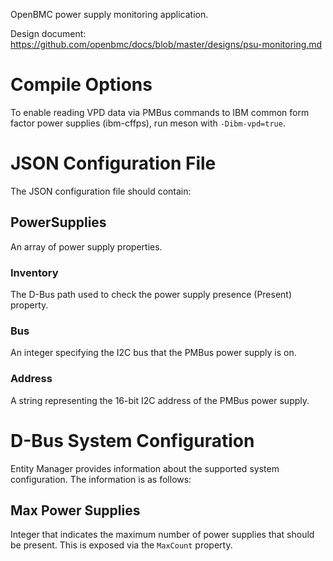 OpenBMC power supply monitoring application.

Design document: https://github.com/openbmc/docs/blob/master/designs/psu-monitoring.md

# Compile Options

To enable reading VPD data via PMBus commands to IBM common form factor
power supplies (ibm-cffps), run meson with `-Dibm-vpd=true`.

# JSON Configuration File

The JSON configuration file should contain:

## PowerSupplies
An array of power supply properties.

### Inventory
The D-Bus path used to check the power supply presence (Present) property.

### Bus
An integer specifying the I2C bus that the PMBus power supply is on.

### Address
A string representing the 16-bit I2C address of the PMBus power supply.

# D-Bus System Configuration

Entity Manager provides information about the supported system configuration.
The information is as follows:

## Max Power Supplies
Integer that indicates the maximum number of power supplies that should be
present. This is exposed via the `MaxCount` property.
